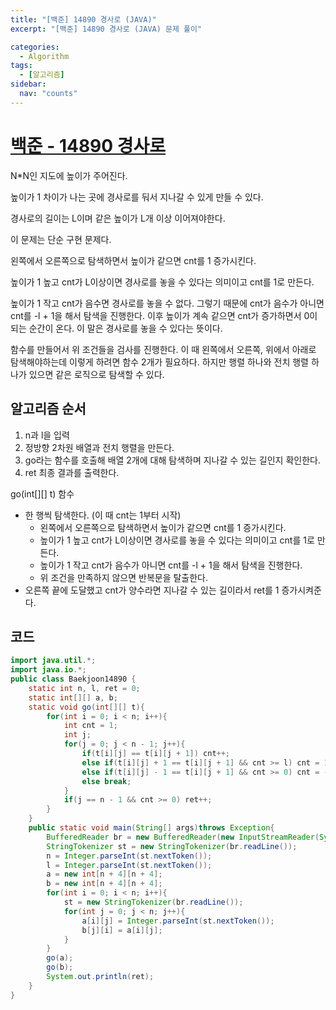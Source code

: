 ```yaml
---
title: "[백준] 14890 경사로 (JAVA)"
excerpt: "[백준] 14890 경사로 (JAVA) 문제 풀이"

categories:
  - Algorithm
tags:
  - [알고리즘]
sidebar:
  nav: "counts"
---
```


# [백준 - 14890 경사로](https://www.acmicpc.net/problem/14890)

N\*N인 지도에 높이가 주어진다.

높이가 1 차이가 나는 곳에 경사로를 둬서 지나갈 수 있게 만들 수 있다.

경사로의 길이는 L이며 같은 높이가 L개 이상 이어져야한다.

이 문제는 단순 구현 문제다.

왼쪽에서 오른쪽으로 탐색하면서 높이가 같으면 cnt를 1 증가시킨다.

높이가 1 높고 cnt가 L이상이면 경사로를 놓을 수 있다는 의미이고 cnt를 1로 만든다.

높이가 1 작고 cnt가 음수면 경사로를 놓을 수 없다. 그렇기 때문에 cnt가 음수가 아니면 cnt를 -l + 1을 해서 탐색을 진행한다. 이후 높이가 계속 같으면 cnt가 증가하면서 0이 되는 순간이 온다. 이 말은 경사로를 놓을 수 있다는 뜻이다.

함수를 만들어서 위 조건들을 검사를 진행한다. 이 때 왼쪽에서 오른쪽, 위에서 아래로 탐색해야하는데 이렇게 하려면 함수 2개가 필요하다. 하지만 행렬 하나와 전치 행렬 하나가 있으면 같은 로직으로 탐색할 수 있다.

## 알고리즘 순서

1. n과 l을 입력
2. 정방향 2차원 배열과 전치 행렬을 만든다.
3. go라는 함수를 호출해 배열 2개에 대해 탐색하며 지나갈 수 있는 길인지 확인한다.
4. ret 최종 결과를 출력한다.

go(int[][] t) 함수

- 한 행씩 탐색한다. (이 때 cnt는 1부터 시작)
  - 왼쪽에서 오른쪽으로 탐색하면서 높이가 같으면 cnt를 1 증가시킨다.
  - 높이가 1 높고 cnt가 L이상이면 경사로를 놓을 수 있다는 의미이고 cnt를 1로 만든다.
  - 높이가 1 작고 cnt가 음수가 아니면 cnt를 -l + 1을 해서 탐색을 진행한다.
  - 위 조건을 만족하지 않으면 반복문을 탈출한다.
- 오른쪽 끝에 도달했고 cnt가 양수라면 지나갈 수 있는 길이라서 ret를 1 증가시켜준다.

## 코드

```java
import java.util.*;
import java.io.*;
public class Baekjoon14890 {
    static int n, l, ret = 0;
    static int[][] a, b;
    static void go(int[][] t){
        for(int i = 0; i < n; i++){
            int cnt = 1;
            int j;
            for(j = 0; j < n - 1; j++){
                if(t[i][j] == t[i][j + 1]) cnt++;
                else if(t[i][j] + 1 == t[i][j + 1] && cnt >= l) cnt = 1;
                else if(t[i][j] - 1 == t[i][j + 1] && cnt >= 0) cnt = -l + 1;
                else break;
            }
            if(j == n - 1 && cnt >= 0) ret++;
        }
    }
    public static void main(String[] args)throws Exception{
        BufferedReader br = new BufferedReader(new InputStreamReader(System.in));
        StringTokenizer st = new StringTokenizer(br.readLine());
        n = Integer.parseInt(st.nextToken());
        l = Integer.parseInt(st.nextToken());
        a = new int[n + 4][n + 4];
        b = new int[n + 4][n + 4];
        for(int i = 0; i < n; i++){
            st = new StringTokenizer(br.readLine());
            for(int j = 0; j < n; j++){
                a[i][j] = Integer.parseInt(st.nextToken());
                b[j][i] = a[i][j];
            }
        }
        go(a);
        go(b);
        System.out.println(ret);
    }
}
```
